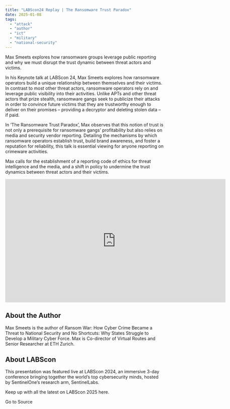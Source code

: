 ```yaml
---
title: "LABScon24 Replay | The Ransomware Trust Paradox"
date: 2025-01-08
tags: 
  - "attack"
  - "author"
  - "ict"
  - "military"
  - "national-security"
---
```


Max Smeets explores how ransomware groups leverage public reporting and why we must disrupt the trust dynamic between threat actors and victims.

In his Keynote talk at LABScon 24, Max Smeets explores how ransomware operators build a unique relationship between themselves and their victims. In contrast to most other threat actors, ransomware operators rely on and leverage public visibility into their activities. Unlike APTs and other threat actors that prize stealth, ransomware gangs seek to publicize their attacks in order to convince future victims that they are trustworthy enough to deliver on their promises – providing a decryptor and deleting stolen data – if paid.

In ‘The Ransomware Trust Paradox’, Max observes that this notion of trust is not only a prerequisite for ransomware gangs’ profitability but also relies on media and security vendor reporting. Detailing the mechanisms by which ransomware operators establish trust, build brand awareness, and foster a reputation for reliability, this talk is essential viewing for anyone reporting on crimeware activities.

Max calls for the establishment of a reporting code of ethics for threat intelligence and the media, and a shift in policy to undermine the trust dynamics between threat actors and their victims.

<iframe src="https://www.youtube.com/embed/Ktlz7Xfp-CE&amp;t=4s" width="700" height="392" frameborder="0" allowfullscreen="allowfullscreen"></iframe>

## About the Author

Max Smeets is the author of Ransom War: How Cyber Crime Became a Threat to National Security and No Shortcuts: Why States Struggle to Develop a Military Cyber Force. Max is Co-director of Virtual Routes and Senior Researcher at ETH Zurich.

## About LABScon

This presentation was featured live at LABScon 2024, an immersive 3-day conference bringing together the world’s top cybersecurity minds, hosted by SentinelOne’s research arm, SentinelLabs.

Keep up with all the latest on LABScon 2025 here.

Go to Source
